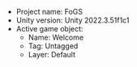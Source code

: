 <!-- UNITY CODE ASSIST INSTRUCTIONS START -->
- Project name: FoGS
- Unity version: Unity 2022.3.51f1c1
- Active game object:
  - Name: Welcome
  - Tag: Untagged
  - Layer: Default
<!-- UNITY CODE ASSIST INSTRUCTIONS END -->